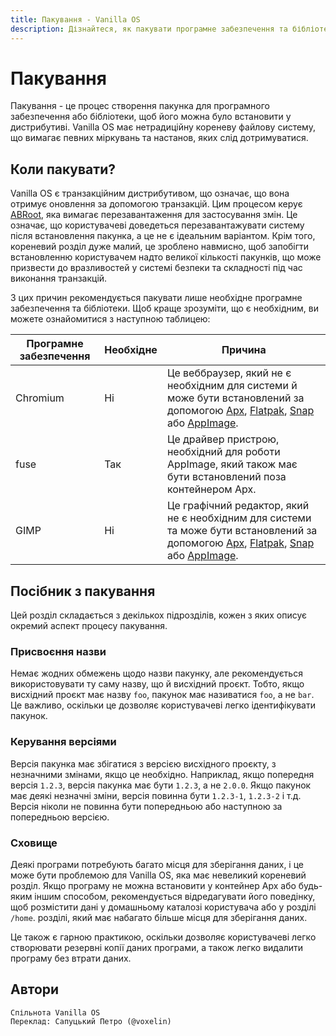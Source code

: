 ```yaml
---
title: Пакування - Vanilla OS
description: Дізнайтеся, як пакувати програмне забезпечення та бібліотеки для Vanilla OS.
---
```


# Пакування

Пакування - це процес створення пакунка для програмного забезпечення або бібліотеки, щоб його можна було встановити у дистрибутиві. Vanilla OS має нетрадиційну кореневу
файлову систему, що вимагає певних міркувань та настанов, яких слід
дотримуватися.

## Коли пакувати?

Vanilla OS є транзакційним дистрибутивом, що означає, що вона отримує
оновлення за допомогою транзакцій. Цим процесом керує [ABRoot](/abroot/),
яка вимагає перезавантаження для застосування змін. Це означає, що користувачеві доведеться
перезавантажувати систему після встановлення пакунка, а це не є ідеальним варіантом.
Крім того, кореневий розділ дуже малий, це зроблено навмисно, щоб запобігти встановленню користувачем надто великої кількості пакунків, що може призвести до вразливостей у системі безпеки та складності під час виконання транзакцій.

З цих причин рекомендується пакувати лише необхідне програмне забезпечення та
бібліотеки. Щоб краще зрозуміти, що є необхідним, ви можете ознайомитися з наступною
таблицею:

| Програмне забезпечення | Необхідне | Причина                                                                                                                                                                                                                                                                   |
| ---------------------- | --------- | ------------------------------------------------------------------------------------------------------------------------------------------------------------------------------------------------------------------------------------------------------------------------- |
| Chromium               | Ні        | Це веббраузер, який не є необхідним для системи й може бути встановлений за допомогою [Apx](/apx//), [Flatpak](https://handbook.vanillaos.org/2022/12/09/install-flatpaks.html), [Snap](https://snapcraft.io/) або [AppImage](https://appimage.org/).        |
| fuse                   | Так       | Це драйвер пристрою, необхідний для роботи AppImage, який також має бути встановлений поза контейнером Apx.                                                                                                                                                               |
| GIMP                   | Ні        | Це графічний редактор, який не є необхідним для системи та може бути встановлений за допомогою [Apx](/apx//), [Flatpak](https://handbook.vanillaos.org/2022/12/09/install-flatpaks.html), [Snap](https://snapcraft.io/) або [AppImage](https://appimage.org/). |

## Посібник з пакування

Цей розділ складається з декількох підрозділів, кожен з яких описує
окремий аспект процесу пакування.

### Присвоєння назви

Немає жодних обмежень щодо назви пакунку, але рекомендується
використовувати ту саму назву, що й висхідний проєкт. Тобто, якщо висхідний проєкт має назву `foo`, пакунок має називатися `foo`, а не `bar`.
Це важливо, оскільки це дозволяє користувачеві легко ідентифікувати пакунок.

### Керування версіями

Версія пакунка має збігатися з версією висхідного проєкту, з
незначними змінами, якщо це необхідно. Наприклад, якщо попередня версія `1.2.3`, версія
пакунка має бути `1.2.3`, а не `2.0.0`. Якщо пакунок має деякі
незначні зміни, версія повинна бути `1.2.3-1`, `1.2.3-2` і т.д. Версія
ніколи не повинна бути попередньою або наступною за попередньою версією.

### Сховище

Деякі програми потребують багато місця для зберігання даних, і це може бути проблемою для
Vanilla OS, яка має невеликий кореневий розділ. Якщо програму не можна
встановити у контейнер Apx або будь-яким іншим способом, рекомендується відредагувати
його поведінку, щоб розмістити дані у домашньому каталозі користувача або у розділі `/home`.
розділі, який має набагато більше місця для зберігання даних.

Це також є гарною практикою, оскільки дозволяє користувачеві легко створювати резервні копії
даних програми, а також легко видалити програму без втрати даних.

## Автори
```text
Спільнота Vanilla OS
Переклад: Сапуцький Петро (@voxelin)
```